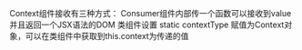 Context组件接收有三种方式：
Consumer组件内部传一个函数可以接收到value 并且返回一个JSX语法的DOM
类组件设置 static contextType 赋值为Context对象，可以在类组件中获取到this.context为传递的值